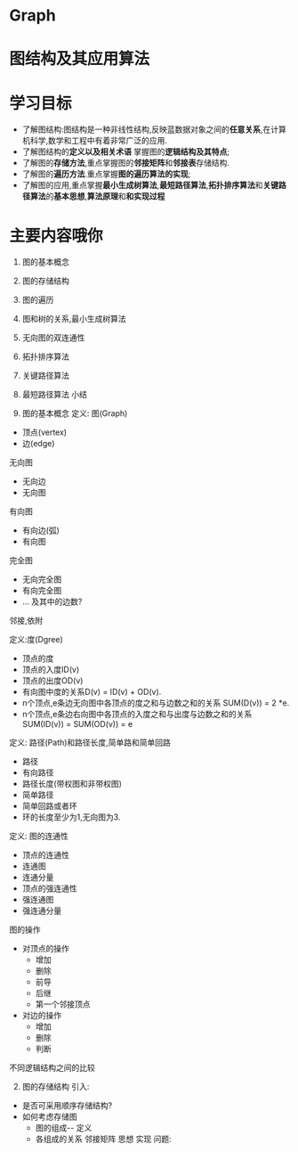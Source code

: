 # Graph
# 图结构及其应用算法
# 学习目标
- 了解图结构:图结构是一种非线性结构,反映蓝数据对象之间的**任意关系**,在计算机科学,数学和工程中有着非常广泛的应用.
- 了解图结构的**定义以及相关术语** 掌握图的**逻辑结构及其特点**;
- 了解图的**存储方法**,重点掌握图的**邻接矩阵**和**邻接表**存储结构.
- 了解图的**遍历方法**.重点掌握**图的遍历算法的实现**;
- 了解图的应用,重点掌握**最小生成树算法**,**最短路径算法**,**拓扑排序算法**和**关键路径算法**的**基本思想**,**算法原理**和**和实现过程**
# 主要内容哦你
1. 图的基本概念
2. 图的存储结构
3. 图的遍历
4. 图和树的关系,最小生成树算法
5. 无向图的双连通性
6. 拓扑排序算法
7. 关键路径算法
8. 最短路径算法
小结

1. 图的基本概念
定义: 图(Graph)
- 顶点(vertex)
- 边(edge)

无向图
- 无向边
- 无向图

有向图
- 有向边(弧)
- 有向图

完全图
- 无向完全图
- 有向完全图
- ... 及其中的边数?

邻接,依附


定义:度(Dgree)
- 顶点的度
- 顶点的入度ID(v)
- 顶点的出度OD(v)
- 有向图中度的关系D(v) = ID(v) + OD(v).
- n个顶点,e条边无向图中各顶点的度之和与边数之和的关系 SUM(D(v)) = 2 \*e.
- n个顶点,e条边右向图中各顶点的入度之和与出度与边数之和的关系 SUM(ID(v)) = SUM(OD(v)) = e

定义: 路径(Path)和路径长度,简单路和简单回路
- 路径
- 有向路径
- 路径长度(带权图和非带权图)
- 简单路径
- 简单回路或者环
- 环的长度至少为1,无向图为3.

定义: 图的连通性
- 顶点的连通性
- 连通图
- 连通分量
- 顶点的强连通性
- 强连通图
- 强连通分量

图的操作
- 对顶点的操作
  - 增加
  - 删除
  - 前导
  - 后继
  - 第一个邻接顶点
- 对边的操作
  - 增加
  - 删除
  - 判断

不同逻辑结构之间的比较

2. 图的存储结构
引入:
- 是否可采用顺序存储结构?
- 如何考虑存储图
  - 图的组成-- 定义
  - 各组成的关系
邻接矩阵
思想
实现
问题:

